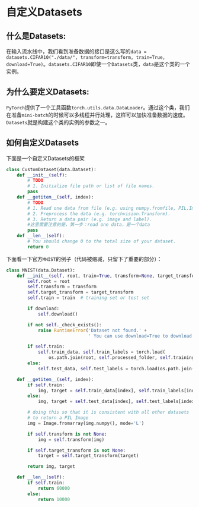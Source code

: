 # 自定义Datasets

## 什么是Datasets:
在输入流水线中，我们看到准备数据的接口是这么写的`data = datasets.CIFAR10("./data/", transform=transform, train=True, download=True)`。`datasets.CIFAR10`即使一个`Datasets`类，`data`是这个类的一个实例。

## 为什么要定义Datasets:
`PyTorch`提供了一个工具函数`torch.utils.data.DataLoader`。通过这个类，我们在准备`mini-batch`的时候可以多线程并行处理，这样可以加快准备数据的速度。`Datasets`就是构建这个类的实例的参数之一。


## 如何自定义Datasets
下面是一个自定义Datasets的框架
```python
class CustomDataset(data.Dataset):
    def __init__(self):
        # TODO
        # 1. Initialize file path or list of file names.
        pass
    def __getitem__(self, index):
        # TODO
        # 1. Read one data from file (e.g. using numpy.fromfile, PIL.Image.open).
        # 2. Preprocess the data (e.g. torchvision.Transform).
        # 3. Return a data pair (e.g. image and label).
        #这里需要注意的是，第一步：read one data，是一个data
        pass
    def __len__(self):
        # You should change 0 to the total size of your dataset.
        return 0
```
下面看一下官方`MNIST`的例子（代码被缩减，只留下了重要的部分）：
```python
class MNIST(data.Dataset):
    def __init__(self, root, train=True, transform=None, target_transform=None, download=False):
        self.root = root
        self.transform = transform
        self.target_transform = target_transform
        self.train = train  # training set or test set

        if download:
            self.download()

        if not self._check_exists():
            raise RuntimeError('Dataset not found.' +
                               ' You can use download=True to download it')

        if self.train:
            self.train_data, self.train_labels = torch.load(
                os.path.join(root, self.processed_folder, self.training_file))
        else:
            self.test_data, self.test_labels = torch.load(os.path.join(root, self.processed_folder, self.test_file))

    def __getitem__(self, index):
        if self.train:
            img, target = self.train_data[index], self.train_labels[index]
        else:
            img, target = self.test_data[index], self.test_labels[index]

        # doing this so that it is consistent with all other datasets
        # to return a PIL Image
        img = Image.fromarray(img.numpy(), mode='L')

        if self.transform is not None:
            img = self.transform(img)

        if self.target_transform is not None:
            target = self.target_transform(target)

        return img, target

    def __len__(self):
        if self.train:
            return 60000
        else:
            return 10000
```
